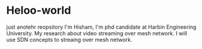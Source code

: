 # Heloo-world
just anotehr reopsitory
I'm Hisham, I'm phd candidate at Harbin Engineering University. My research about video streaming over mesh network. I will use SDN concepts to streaing over mesh network.  
